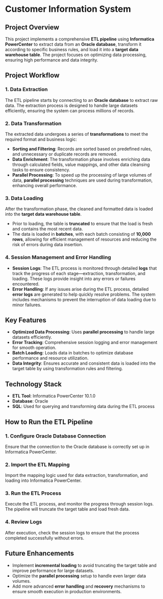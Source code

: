 # Customer Information System

## Project Overview
This project implements a comprehensive **ETL pipeline** using **Informatica PowerCenter** to extract data from an **Oracle database**, transform it according to specific business rules, and load it into a **target data warehouse table**. The project focuses on optimizing data processing, ensuring high performance and data integrity.

## Project Workflow

### 1. Data Extraction
The ETL pipeline starts by connecting to an **Oracle database** to extract raw data. The extraction process is designed to handle large datasets efficiently, ensuring the system can process millions of records.

### 2. Data Transformation
The extracted data undergoes a series of **transformations** to meet the required format and business logic:
- **Sorting and Filtering**: Records are sorted based on predefined rules, and unnecessary or duplicate records are removed.
- **Data Enrichment**: The transformation phase involves enriching data through calculated fields, value mappings, and other data cleansing tasks to ensure consistency.
- **Parallel Processing**: To speed up the processing of large volumes of data, **parallel processing** techniques are used during transformation, enhancing overall performance.

### 3. Data Loading
After the transformation phase, the cleaned and formatted data is loaded into the **target data warehouse table**.
- Prior to loading, the table is **truncated** to ensure that the load is fresh and contains the most recent data.
- The data is loaded in **batches**, with each batch consisting of **10,000 rows**, allowing for efficient management of resources and reducing the risk of errors during data insertion.

### 4. Session Management and Error Handling
- **Session Logs**: The ETL process is monitored through detailed **logs** that track the progress of each stage—extraction, transformation, and loading. These logs provide insight into any errors or failures encountered.
- **Error Handling**: If any issues arise during the ETL process, detailed **error logs** are generated to help quickly resolve problems. The system includes mechanisms to prevent the interruption of data loading due to minor failures.

## Key Features
- **Optimized Data Processing**: Uses **parallel processing** to handle large datasets efficiently.
- **Error Tracking**: Comprehensive session logging and error management for smooth operation.
- **Batch Loading**: Loads data in batches to optimize database performance and resource utilization.
- **Data Integrity**: Ensures accurate and consistent data is loaded into the target table by using transformation rules and filtering.

## Technology Stack
- **ETL Tool**: Informatica PowerCenter 10.1.0
- **Database**: Oracle
- **SQL**: Used for querying and transforming data during the ETL process

## How to Run the ETL Pipeline

### 1. Configure Oracle Database Connection
Ensure that the connection to the Oracle database is correctly set up in Informatica PowerCenter.

### 2. Import the ETL Mapping
Import the mapping logic used for data extraction, transformation, and loading into Informatica PowerCenter.

### 3. Run the ETL Process
Execute the ETL process, and monitor the progress through session logs. The pipeline will truncate the target table and load fresh data.

### 4. Review Logs
After execution, check the session logs to ensure that the process completed successfully without errors.

## Future Enhancements
- Implement **incremental loading** to avoid truncating the target table and improve performance for large datasets.
- Optimize the **parallel processing** setup to handle even larger data volumes.
- Add more advanced **error handling** and **recovery** mechanisms to ensure smooth execution in production environments.
